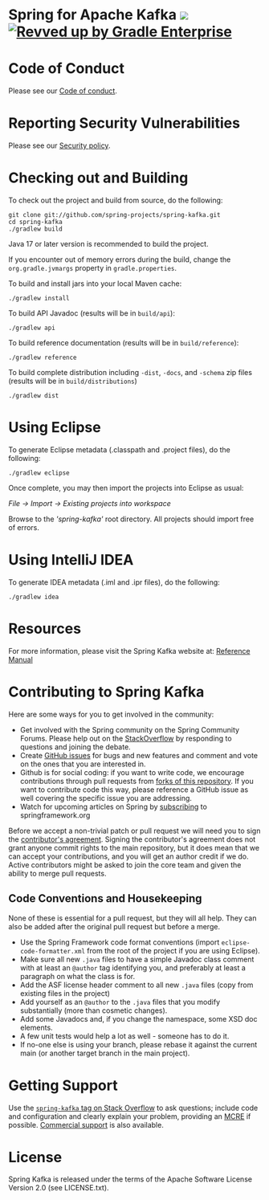 Spring for Apache Kafka [<img src="https://build.spring.io/plugins/servlet/wittified/build-status/SK-MAS">](https://build.spring.io/browse/SK-MAS)
[![Revved up by Gradle Enterprise](https://img.shields.io/badge/Revved%20up%20by-Gradle%20Enterprise-06A0CE?logo=Gradle&labelColor=02303A)](https://ge.spring.io/scans?search.rootProjectNames=spring-kafka)
==================

# Code of Conduct

Please see our [Code of conduct](https://github.com/spring-projects/.github/blob/master/CODE_OF_CONDUCT.md).

# Reporting Security Vulnerabilities

Please see our [Security policy](https://github.com/spring-projects/spring-kafka/security/policy).

# Checking out and Building

To check out the project and build from source, do the following:

    git clone git://github.com/spring-projects/spring-kafka.git
    cd spring-kafka
    ./gradlew build

Java 17 or later version is recommended to build the project.

If you encounter out of memory errors during the build, change the `org.gradle.jvmargs` property in `gradle.properties`.

To build and install jars into your local Maven cache:

    ./gradlew install

To build API Javadoc (results will be in `build/api`):

    ./gradlew api

To build reference documentation (results will be in `build/reference`):

    ./gradlew reference

To build complete distribution including `-dist`, `-docs`, and `-schema` zip files (results will be in `build/distributions`)

    ./gradlew dist

# Using Eclipse

To generate Eclipse metadata (.classpath and .project files), do the following:

    ./gradlew eclipse

Once complete, you may then import the projects into Eclipse as usual:

 *File -> Import -> Existing projects into workspace*

Browse to the *'spring-kafka'* root directory. All projects should import
free of errors.

# Using IntelliJ IDEA

To generate IDEA metadata (.iml and .ipr files), do the following:

    ./gradlew idea

# Resources

For more information, please visit the Spring Kafka website at:
[Reference Manual](https://docs.spring.io/spring-kafka/docs/current/reference/html/)

# Contributing to Spring Kafka

Here are some ways for you to get involved in the community:

* Get involved with the Spring community on the Spring Community Forums.  Please help out on the [StackOverflow](https://stackoverflow.com/questions/tagged/spring-kafka) by responding to questions and joining the debate.
* Create [GitHub issues](https://github.com/spring-projects/spring-kafka/issues) for bugs and new features and comment and vote on the ones that you are interested in.
* Github is for social coding: if you want to write code, we encourage contributions through pull requests from [forks of this repository](https://help.github.com/forking/).  If you want to contribute code this way, please reference a GitHub issue as well covering the specific issue you are addressing.
* Watch for upcoming articles on Spring by [subscribing](https://www.springsource.org/node/feed) to springframework.org

Before we accept a non-trivial patch or pull request we will need you to sign the [contributor's agreement](https://support.springsource.com/spring_committer_signup).
Signing the contributor's agreement does not grant anyone commit rights to the main repository, but it does mean that we can accept your contributions, and you will get an author credit if we do.
 Active contributors might be asked to join the core team and given the ability to merge pull requests.

## Code Conventions and Housekeeping
None of these is essential for a pull request, but they will all help.
  They can also be added after the original pull request but before a merge.

* Use the Spring Framework code format conventions (import `eclipse-code-formatter.xml` from the root of the project if you are using Eclipse).
* Make sure all new `.java` files to have a simple Javadoc class comment with at least an `@author` tag identifying you, and preferably at least a paragraph on what the class is for.
* Add the ASF license header comment to all new `.java` files (copy from existing files in the project)
* Add yourself as an `@author` to the `.java` files that you modify substantially (more than cosmetic changes).
* Add some Javadocs and, if you change the namespace, some XSD doc elements.
* A few unit tests would help a lot as well - someone has to do it.
* If no-one else is using your branch, please rebase it against the current main (or another target branch in the main project).

# Getting Support
Use the [`spring-kafka` tag on Stack Overflow](https://stackoverflow.com/questions/tagged/spring-kafka) to ask questions; include code and configuration and clearly explain your problem, providing an [MCRE](https://stackoverflow.com/help/minimal-reproducible-example) if possible.
[Commercial support](https://spring.io/support) is also available.

# License

Spring Kafka is released under the terms of the Apache Software License Version 2.0 (see LICENSE.txt).
